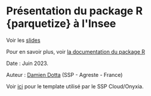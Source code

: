 # Présentation du package R {parquetize} à l'Insee

Voir les [slides](https://ddotta.github.io/parquetize_presentation/)

Pour en savoir plus, voir [la documentation du package R](https://github.com/ddotta/parquetize)

Date : Juin 2023.

Auteur : [Damien Dotta](https://github.com/ddotta) (SSP - Agreste - France)

Voir [ici](https://github.com/InseeFrLab/onyxia-quarto) pour le template utilisé par le SSP Cloud/Onyxia.
